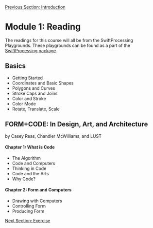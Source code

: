 [Previous Section: Introduction](README.md)

# Module 1: Reading

The readings for this course will all be from the SwiftProcessing Playgrounds. These playgrounds can be found as a part of the [SwiftProcessing package](https://github.com/jjkaufman/SwiftProcessing/archive/refs/heads/main.zip).

## **Basics**

- Getting Started
- Coordinates and Basic Shapes
- Polygons and Curves
- Stroke Caps and Joins
- Color and Stroke
- Color Mode
- Rotate, Translate, Scale

## FORM+CODE: In Design, Art, and Architecture

by Casey Reas, Chandler McWilliams, and LUST

#### Chapter 1: What is Code

- The Algorithm
- Code and Computers
- Thinking in Code
- Code and the Arts
- Why Code?

#### Chapter 2: Form and Computers

- Drawing with Computers
- Controlling Form
- Producing Form

[Next Section: Exercise](2_EXERCISE.md)


